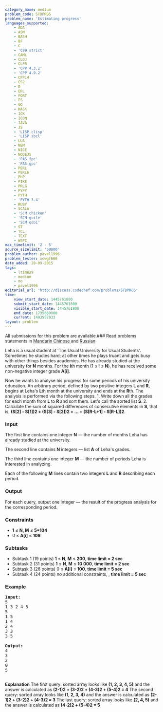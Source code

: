 ```yaml
---
category_name: medium
problem_code: STDPRGS
problem_name: 'Estimating progress'
languages_supported:
    - ADA
    - ASM
    - BASH
    - BF
    - C
    - 'C99 strict'
    - CAML
    - CLOJ
    - CLPS
    - 'CPP 4.3.2'
    - 'CPP 4.9.2'
    - CPP14
    - CS2
    - D
    - ERL
    - FORT
    - FS
    - GO
    - HASK
    - ICK
    - ICON
    - JAVA
    - JS
    - 'LISP clisp'
    - 'LISP sbcl'
    - LUA
    - NEM
    - NICE
    - NODEJS
    - 'PAS fpc'
    - 'PAS gpc'
    - PERL
    - PERL6
    - PHP
    - PIKE
    - PRLG
    - PYPY
    - PYTH
    - 'PYTH 3.4'
    - RUBY
    - SCALA
    - 'SCM chicken'
    - 'SCM guile'
    - 'SCM qobi'
    - ST
    - TCL
    - TEXT
    - WSPC
max_timelimit: '2 - 5'
source_sizelimit: '50000'
problem_author: pavel1996
problem_tester: xcwgf666
date_added: 28-09-2015
tags:
    - ltime29
    - medium
    - mo
    - pavel1996
editorial_url: 'http://discuss.codechef.com/problems/STDPRGS'
time:
    view_start_date: 1445761800
    submit_start_date: 1445761800
    visible_start_date: 1445761800
    end_date: 1735669800
    current: 1493557933
layout: problem
---
```

All submissions for this problem are available.###  Read problems statements in [Mandarin Chinese ](http://www.codechef.com/download/translated/LTIME29/mandarin/STDPRGS.pdf) and [Russian](http://www.codechef.com/download/translated/LTIME29/russian/STDPRGS.pdf)

Leha is a usual student at 'The Usual University for Usual Students'. Sometimes he studies hard; at other times he plays truant and gets busy with other things besides academics. He has already studied at the university for **N** months. For the **i**th month (1 ≤ **i** ≤ **N**), he has received some non-negative integer grade **A\[i\]**.

Now he wants to analyse his progress for some periods of his university education. An arbitrary period, defined by two positive integers **L** and **R**, begins at Leha's **L**th month at the university and ends at the **R**th. The analysis is performed via the following steps.
1\. Write down all the grades for each month from **L** to **R** and sort them. Let's call the sorted list **S**.
2\. Calculate the sum of squared differences of consecutive elements in **S**, that is, **(S\[2\] - S\[1\])2 + (S\[3\] - S\[2\])2 + ... + (S\[R-L+1\] - S\[R-L\])2**.

### Input

The first line contains one integer **N** — the number of months Leha has already studied at the university.

The second line contains **N** integers — list **A** of Leha's grades.

The third line contains one integer **M** — the number of periods Leha is interested in analyzing.

Each of the following **M** lines contain two integers **L** and **R** describing each period.

### Output

For each query, output one integer — the result of the progress analysis for the corresponding period.

### Constraints

- **1** ≤ **N, M** ≤ **5\*104**
- 0 ≤ **A\[i\]** ≤ **106**

### Subtasks

- Subtask 1 (19 points) **1** ≤ **N, M** ≤ **200**, **time limit = 2 sec**
- Subtask 2 (31 points) **1** ≤ **N, M** ≤ **10 000**, **time limit = 2 sec**
- Subtask 3 (26 points) 0 ≤ **A\[i\]** ≤ **100**, **time limit = 5 sec**
- Subtask 4 (24 points) no additional constraints, , **time limit = 5 sec**

### Example

<pre><b>Input:</b>
<tt>5
1 3 2 4 5
5
1 5
1 4
2 4
3 3
3 5</tt>

<b>Output:</b>
<tt>4
3
2
0
5</tt>

</pre>
**Explanation**
The first query: sorted array looks like **(1, 2, 3, 4, 5)** and the answer is calculated as **(2-1)2 + (3-2)2 + (4-3)2 + (5-4)2 = 4**
The second query: sorted array looks like **(1, 2, 3, 4)** and the answer is calculated as **(2-1)2 + (3-2)2 + (4-3)2 = 3**
The last query: sorted array looks like **(2, 4, 5)** and the answer is calculated as **(4-2)2 + (5-4)2 = 5**
